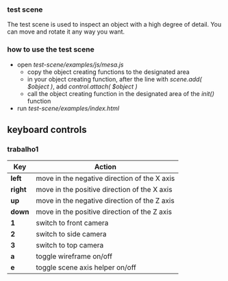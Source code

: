 ### test scene

The test scene is used to inspect an object with a high degree of detail. You can move and rotate it any way you want.

### how to use the test scene

+ open _test-scene/examples/js/mesa.js_
  + copy the object creating functions to the designated area
  + in your object creating function, after the line with _scene.add( $object )_, add _control.attach( $object )_
  + call the object creating function in the designated area of the _init()_ function
+ run _test-scene/examples/index.html_


## keyboard controls

### trabalho1

| Key | Action |
| ------ | ------ |
| **left** | move in the negative direction of the X axis |
| **right** | move in the positive direction of the X axis |
| **up** | move in the negative direction of the Z axis |
| **down** | move in the positive direction of the Z axis |
| **1** | switch to front camera |
| **2** | switch to side camera |
| **3** | switch to top camera |
| **a** | toggle wireframe on/off |
| **e** | toggle scene axis helper on/off |
